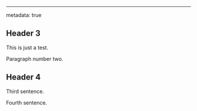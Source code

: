 ---
metadata: true

Header 3
------

This is just a test.

Paragraph number two.

Header 4
--------

Third sentence.

Fourth sentence.
